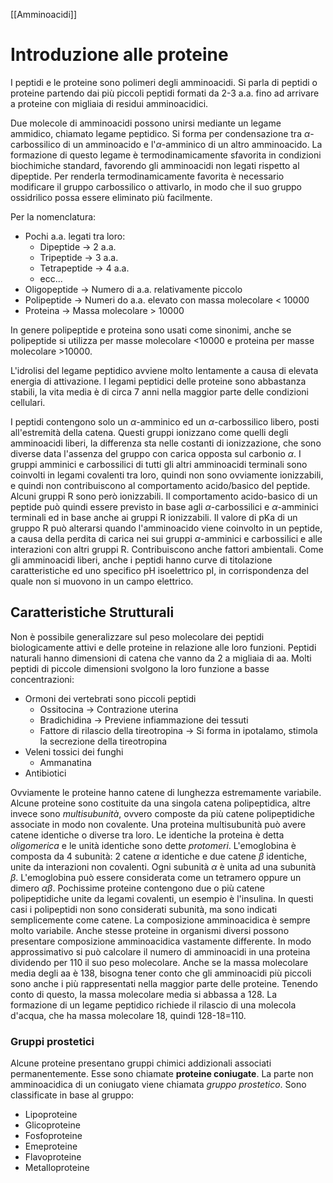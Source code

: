  [[Amminoacidi]]

# Introduzione alle proteine

I peptidi e le proteine sono polimeri degli amminoacidi. Si parla di peptidi o proteine partendo dai più piccoli peptidi formati da 2-3 a.a. fino ad arrivare a proteine con migliaia di residui amminoacidici.

Due molecole di amminoacidi possono unirsi mediante un legame ammidico, chiamato legame peptidico. Si forma per condensazione tra $\alpha$-carbossilico di un amminoacido e l'$\alpha$-amminico di un altro amminoacido.
La formazione di questo legame è termodinamicamente sfavorita in condizioni biochimiche standard, favorendo gli amminoacidi non legati rispetto al dipeptide. Per renderla termodinamicamente favorita è necessario modificare il gruppo carbossilico o attivarlo, in modo che il suo gruppo ossidrilico possa essere eliminato più facilmente.

Per la nomenclatura:
- Pochi a.a. legati tra loro:
	- Dipeptide -> 2 a.a.
	- Tripeptide -> 3 a.a.
	- Tetrapeptide -> 4 a.a.
	- ecc...
- Oligopeptide -> Numero di a.a. relativamente piccolo
- Polipeptide -> Numeri do a.a. elevato con massa molecolare < 10000
- Proteina -> Massa molecolare > 10000

In genere polipeptide e proteina sono usati come sinonimi, anche se polipeptide si utilizza per masse molecolare <10000 e proteina per masse molecolare >10000.

L'idrolisi del legame peptidico avviene molto lentamente a causa di elevata energia di attivazione.
I legami peptidici delle proteine sono abbastanza stabili, la vita media è di circa 7 anni nella maggior parte delle condizioni cellulari.

I peptidi contengono solo un $\alpha$-amminico ed un $\alpha$-carbossilico libero, posti all'estremità della catena.
Questi gruppi ionizzano come quelli degli amminoacidi liberi, la differenza sta nelle costanti di ionizzazione, che sono diverse data l'assenza del gruppo con carica opposta sul carbonio $\alpha$.
I gruppi amminici e carbossilici di tutti gli altri amminoacidi terminali sono coinvolti in legami covalenti tra loro, quindi non sono ovviamente ionizzabili, e quindi non contribuiscono al comportamento acido/basico del peptide.
Alcuni gruppi R sono però ionizzabili. Il comportamento acido-basico di un peptide può quindi essere previsto in base agli $\alpha$-carbossilici e $\alpha$-amminici terminali ed in base anche ai gruppi R ionizzabili. 
Il valore di pKa di un gruppo R può alterarsi quando l'amminoacido viene coinvolto in un peptide, a causa della perdita di carica nei sui gruppi $\alpha$-amminici e carbossilici e alle interazioni con altri gruppi R. Contribuiscono anche fattori ambientali.
Come gli amminoacidi liberi, anche i peptidi hanno curve di titolazione caratteristiche ed uno specifico pH isoelettrico pI, in corrispondenza del quale non si muovono in un campo elettrico.

## Caratteristiche Strutturali 

Non è possibile generalizzare sul peso molecolare dei peptidi biologicamente attivi e delle proteine in relazione alle loro funzioni.
Peptidi naturali hanno dimensioni di catena che vanno da 2 a migliaia di aa.
Molti peptidi di piccole dimensioni svolgono la loro funzione a basse concentrazioni:
- Ormoni dei vertebrati sono piccoli peptidi
	- Ossitocina -> Contrazione uterina
	- Bradichidina -> Previene infiammazione dei tessuti
	- Fattore di rilascio della tireotropina -> Si forma in ipotalamo, stimola la secrezione della tireotropina
- Veleni tossici dei funghi
	- Ammanatina
- Antibiotici

Ovviamente le proteine hanno catene di lunghezza estremamente variabile.
Alcune proteine sono costituite da una singola catena polipeptidica, altre invece sono *multisubunità*, ovvero composte da più catene polipeptidiche associate in modo non covalente.
Una proteina multisubunità può avere catene identiche o diverse tra loro.
Le identiche la proteina è detta *oligomerica* e le unità identiche sono dette *protomeri*. L'emoglobina è composta da 4 subunità: 2 catene $\alpha$ identiche e due catene $\beta$ identiche, unite da interazioni non covalenti. Ogni subunità $\alpha$ è unita ad una subunità $\beta$. L'emoglobina può essere considerata come un tetramero oppure un dimero $\alpha\beta$.
Pochissime proteine contengono due o più catene polipeptidiche unite da legami covalenti, un esempio è l'insulina. In questi casi i polipeptidi non sono considerati subunità, ma sono indicati semplicemente come catene.
La composizione amminoacidica è sempre molto variabile. Anche stesse proteine in organismi diversi possono presentare composizione amminoacidica vastamente differente.
In modo approssimativo si può calcolare il numero di amminoacidi in una proteina dividendo per 110 il suo peso molecolare. Anche se la massa molecolare media degli aa è 138, bisogna tener conto che gli amminoacidi più piccoli sono anche i più rappresentati nella maggior parte delle proteine. Tenendo conto di questo, la massa molecolare media si abbassa a 128. La formazione di un legame peptidico richiede il rilascio di una molecola d'acqua, che ha massa molecolare 18, quindi 128-18=110.

### Gruppi prostetici
Alcune proteine presentano gruppi chimici addizionali associati permanentemente. Esse sono chiamate **proteine coniugate**. La parte non amminoacidica di un coniugato viene chiamata *gruppo prostetico*.
Sono classificate in base al gruppo:
- Lipoproteine
- Glicoproteine
- Fosfoproteine
- Emeproteine
- Flavoproteine
- Metalloproteine


